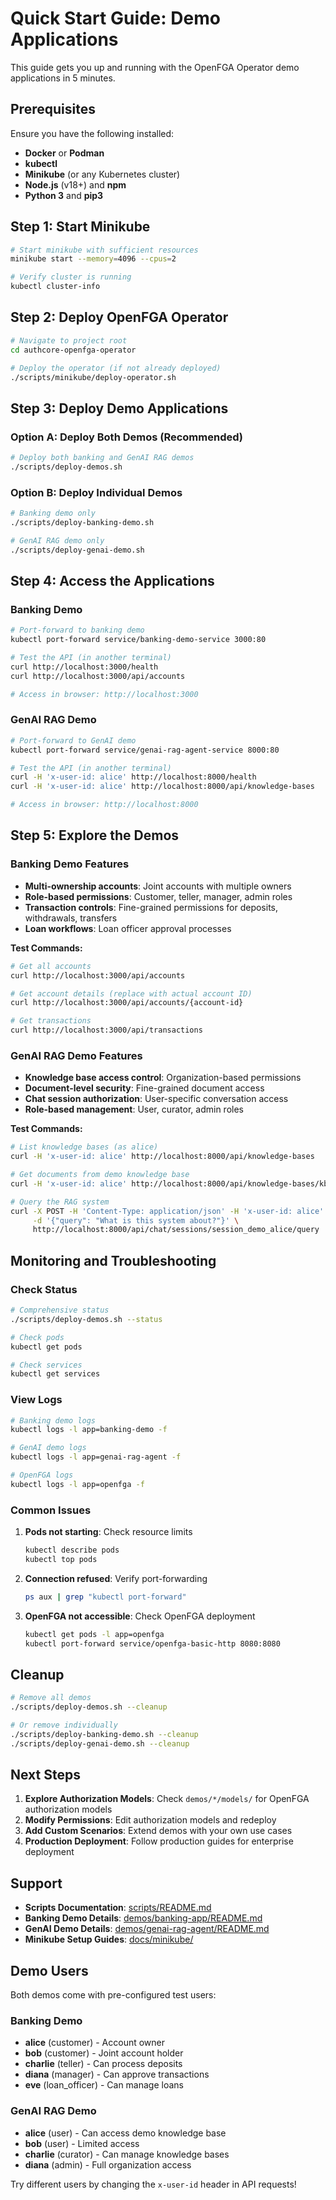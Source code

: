 # Quick Start Guide: Demo Applications

This guide gets you up and running with the OpenFGA Operator demo applications in 5 minutes.

## Prerequisites

Ensure you have the following installed:
- **Docker** or **Podman**
- **kubectl** 
- **Minikube** (or any Kubernetes cluster)
- **Node.js** (v18+) and **npm**
- **Python 3** and **pip3**

## Step 1: Start Minikube

```bash
# Start minikube with sufficient resources
minikube start --memory=4096 --cpus=2

# Verify cluster is running
kubectl cluster-info
```

## Step 2: Deploy OpenFGA Operator

```bash
# Navigate to project root
cd authcore-openfga-operator

# Deploy the operator (if not already deployed)
./scripts/minikube/deploy-operator.sh
```

## Step 3: Deploy Demo Applications

### Option A: Deploy Both Demos (Recommended)

```bash
# Deploy both banking and GenAI RAG demos
./scripts/deploy-demos.sh
```

### Option B: Deploy Individual Demos

```bash
# Banking demo only
./scripts/deploy-banking-demo.sh

# GenAI RAG demo only  
./scripts/deploy-genai-demo.sh
```

## Step 4: Access the Applications

### Banking Demo

```bash
# Port-forward to banking demo
kubectl port-forward service/banking-demo-service 3000:80

# Test the API (in another terminal)
curl http://localhost:3000/health
curl http://localhost:3000/api/accounts

# Access in browser: http://localhost:3000
```

### GenAI RAG Demo

```bash
# Port-forward to GenAI demo
kubectl port-forward service/genai-rag-agent-service 8000:80

# Test the API (in another terminal)
curl -H 'x-user-id: alice' http://localhost:8000/health
curl -H 'x-user-id: alice' http://localhost:8000/api/knowledge-bases

# Access in browser: http://localhost:8000
```

## Step 5: Explore the Demos

### Banking Demo Features
- **Multi-ownership accounts**: Joint accounts with multiple owners
- **Role-based permissions**: Customer, teller, manager, admin roles
- **Transaction controls**: Fine-grained permissions for deposits, withdrawals, transfers
- **Loan workflows**: Loan officer approval processes

**Test Commands:**
```bash
# Get all accounts
curl http://localhost:3000/api/accounts

# Get account details (replace with actual account ID)
curl http://localhost:3000/api/accounts/{account-id}

# Get transactions
curl http://localhost:3000/api/transactions
```

### GenAI RAG Demo Features  
- **Knowledge base access control**: Organization-based permissions
- **Document-level security**: Fine-grained document access
- **Chat session authorization**: User-specific conversation access
- **Role-based management**: User, curator, admin roles

**Test Commands:**
```bash
# List knowledge bases (as alice)
curl -H 'x-user-id: alice' http://localhost:8000/api/knowledge-bases

# Get documents from demo knowledge base
curl -H 'x-user-id: alice' http://localhost:8000/api/knowledge-bases/kb_demo/documents

# Query the RAG system
curl -X POST -H 'Content-Type: application/json' -H 'x-user-id: alice' \
     -d '{"query": "What is this system about?"}' \
     http://localhost:8000/api/chat/sessions/session_demo_alice/query
```

## Monitoring and Troubleshooting

### Check Status
```bash
# Comprehensive status
./scripts/deploy-demos.sh --status

# Check pods
kubectl get pods

# Check services  
kubectl get services
```

### View Logs
```bash
# Banking demo logs
kubectl logs -l app=banking-demo -f

# GenAI demo logs
kubectl logs -l app=genai-rag-agent -f

# OpenFGA logs
kubectl logs -l app=openfga -f
```

### Common Issues

1. **Pods not starting**: Check resource limits
   ```bash
   kubectl describe pods
   kubectl top pods
   ```

2. **Connection refused**: Verify port-forwarding
   ```bash
   ps aux | grep "kubectl port-forward"
   ```

3. **OpenFGA not accessible**: Check OpenFGA deployment
   ```bash
   kubectl get pods -l app=openfga
   kubectl port-forward service/openfga-basic-http 8080:8080
   ```

## Cleanup

```bash
# Remove all demos
./scripts/deploy-demos.sh --cleanup

# Or remove individually
./scripts/deploy-banking-demo.sh --cleanup
./scripts/deploy-genai-demo.sh --cleanup
```

## Next Steps

1. **Explore Authorization Models**: Check `demos/*/models/` for OpenFGA authorization models
2. **Modify Permissions**: Edit authorization models and redeploy
3. **Add Custom Scenarios**: Extend demos with your own use cases
4. **Production Deployment**: Follow production guides for enterprise deployment

## Support

- **Scripts Documentation**: [scripts/README.md](scripts/README.md)
- **Banking Demo Details**: [demos/banking-app/README.md](demos/banking-app/README.md)  
- **GenAI Demo Details**: [demos/genai-rag-agent/README.md](demos/genai-rag-agent/README.md)
- **Minikube Setup Guides**: [docs/minikube/](docs/minikube/)

## Demo Users

Both demos come with pre-configured test users:

### Banking Demo
- **alice** (customer) - Account owner
- **bob** (customer) - Joint account holder
- **charlie** (teller) - Can process deposits
- **diana** (manager) - Can approve transactions
- **eve** (loan_officer) - Can manage loans

### GenAI RAG Demo
- **alice** (user) - Can access demo knowledge base
- **bob** (user) - Limited access
- **charlie** (curator) - Can manage knowledge bases
- **diana** (admin) - Full organization access

Try different users by changing the `x-user-id` header in API requests!